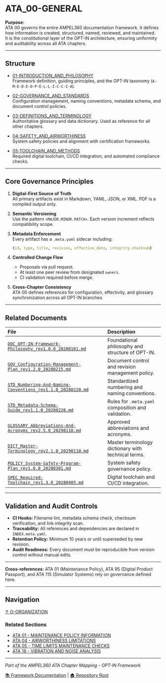 # ATA_00-GENERAL

**Purpose:**  
ATA 00 governs the entire AMPEL360 documentation framework. It defines how information is created, structured, named, reviewed, and maintained.  
It is the constitutional layer of the OPT-IN architecture, ensuring uniformity and auditability across all ATA chapters.

---

## Structure

- [01-INTRODUCTION_AND_PHILOSOPHY](01-INTRODUCTION_AND_PHILOSOPHY/)  
  Framework definition, guiding principles, and the OPT-IN taxonomy (`A-M-E-D-E-O-P-E-L-L-I-C-C-I-A`).

- [02-GOVERNANCE_AND_STANDARDS](02-GOVERNANCE_AND_STANDARDS/)  
  Configuration management, naming conventions, metadata schema, and document control policies.

- [03-DEFINITIONS_AND_TERMINOLOGY](03-DEFINITIONS_AND_TERMINOLOGY/)  
  Authoritative glossary and data dictionary. Used as reference for all other chapters.

- [04-SAFETY_AND_AIRWORTHINESS](04-SAFETY_AND_AIRWORTHINESS/)  
  System safety policies and alignment with certification frameworks.

- [05-TOOLCHAIN_AND_METHODS](05-TOOLCHAIN_AND_METHODS/)  
  Required digital toolchain, CI/CD integration, and automated compliance checks.

---

## Core Governance Principles

1. **Digital-First Source of Truth**  
   All primary artifacts exist in Markdown, YAML, JSON, or XML. PDF is a compiled output only.

2. **Semantic Versioning**  
   Use the pattern `<MAJOR.MINOR.PATCH>`. Each version increment reflects compatibility scope.

3. **Metadata Enforcement**  
   Every artifact has a `.meta.yaml` sidecar including:
   ```yaml
   {id, type, title, revision, effective_date, integrity.checksum}
   ```

4. **Controlled Change Flow**
   * Proposals via pull request.
   * At least one peer review from designated `owners`.
   * CI validation required before merge.

5. **Cross-Chapter Consistency**  
   ATA 00 defines references for configuration, effectivity, and glossary synchronization across all OPT-IN branches.

---

## Related Documents

| File | Description |
| :--- | :--- |
| [`DOC_OPT-IN-Framework-Philosophy_rev1.0.0_20280101.md`](01-INTRODUCTION_AND_PHILOSOPHY/DOC_OPT-IN-Framework-Philosophy_rev1.0.0_20280101.md) | Foundational philosophy and structure of OPT-IN. |
| [`GOV_Configuration-Management-Plan_rev1.2.0_20280215.md`](02-GOVERNANCE_AND_STANDARDS/GOV_Configuration-Management-Plan_rev1.2.0_20280215.md) | Document control and revision management policy. |
| [`STD_Numbering-And-Naming-Conventions_rev1.1.0_20280220.md`](02-GOVERNANCE_AND_STANDARDS/STD_Numbering-And-Naming-Conventions_rev1.1.0_20280220.md) | Standardized numbering and naming conventions. |
| [`STD_Metadata-Schema-Guide_rev1.1.0_20280220.md`](02-GOVERNANCE_AND_STANDARDS/STD_Metadata-Schema-Guide_rev1.1.0_20280220.md) | Rules for `.meta.yaml` composition and validation. |
| [`GLOSSARY_Abbreviations-And-Acronyms_rev2.5.0_20290110.md`](03-DEFINITIONS_AND_TERMINOLOGY/GLOSSARY_Abbreviations-And-Acronyms_rev2.5.0_20290110.md) | Approved abbreviations and acronyms. |
| [`DICT_Master-Terminology_rev2.1.0_20290110.md`](03-DEFINITIONS_AND_TERMINOLOGY/DICT_Master-Terminology_rev2.1.0_20290110.md) | Master terminology dictionary with technical terms. |
| [`POLICY_System-Safety-Program-Plan_rev1.0.0_20280301.md`](04-SAFETY_AND_AIRWORTHINESS/POLICY_System-Safety-Program-Plan_rev1.0.0_20280301.md) | System safety governance policy. |
| [`SPEC_Required-Toolchain_rev1.3.0_20280405.md`](05-TOOLCHAIN_AND_METHODS/SPEC_Required-Toolchain_rev1.3.0_20280405.md) | Digital toolchain and CI/CD integration. |

---

## Validation and Audit Controls

* **CI Hooks:** Filename lint, metadata schema check, checksum verification, and link integrity scan.
* **Traceability:** All references and dependencies are declared in `INDEX.meta.yaml`.
* **Retention Policy:** Minimum 10 years or until superseded by new revision.
* **Audit Readiness:** Every document must be reproducible from version control without manual edits.

---

**Cross-references:** ATA 01 (Maintenance Policy), ATA 95 (Digital Product Passport), and ATA 115 (Simulator Systems) rely on governance defined here.

---

## Navigation

[↑ O-ORGANIZATION](../README.md)

### Related Sections

- [ATA 01 - MAINTENANCE POLICY INFORMATION](../ATA_01-MAINTENANCE_POLICY_INFORMATION/README.md)
- [ATA 04 - AIRWORTHINESS LIMITATIONS](../ATA_04-AIRWORTHINESS_LIMITATIONS/README.md)
- [ATA 05 - TIME LIMITS MAINTENANCE CHECKS](../ATA_05-TIME_LIMITS_MAINTENANCE_CHECKS/README.md)
- [ATA 18 - VIBRATION AND NOISE ANALYSIS](../ATA_18-VIBRATION_AND_NOISE_ANALYSIS/README.md)

---

*Part of the AMPEL360 ATA Chapter Mapping - OPT-IN Framework*

[📚 Framework Documentation](../../README.md) | [🏠 Repository Root](../../../README.md)
